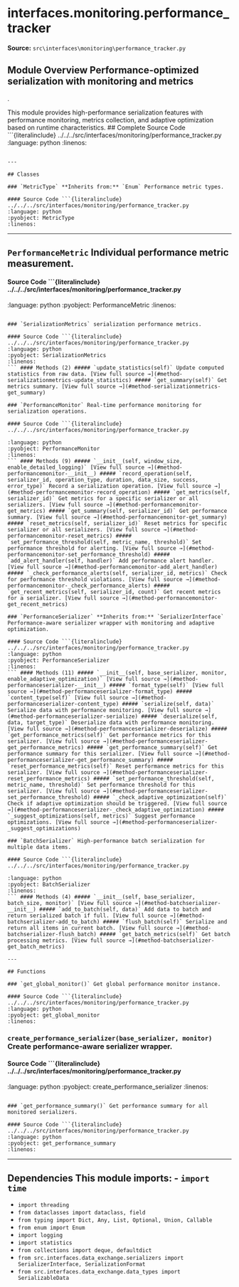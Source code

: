 # interfaces.monitoring.performance_tracker

**Source:** `src\interfaces\monitoring\performance_tracker.py`

## Module Overview Performance-optimized serialization with monitoring and metrics

.


This module provides high-performance serialization features with performance monitoring, metrics collection,
and adaptive optimization based on runtime characteristics. ## Complete Source Code ```{literalinclude} ../../../src/interfaces/monitoring/performance_tracker.py
:language: python
:linenos:
```

---

## Classes

### `MetricType` **Inherits from:** `Enum` Performance metric types.

#### Source Code ```{literalinclude} ../../../src/interfaces/monitoring/performance_tracker.py
:language: python
:pyobject: MetricType
:linenos:
```

---

## `PerformanceMetric` Individual performance metric measurement.

#### Source Code ```{literalinclude} ../../../src/interfaces/monitoring/performance_tracker.py

:language: python
:pyobject: PerformanceMetric
:linenos:
```

### `SerializationMetrics` serialization performance metrics.

#### Source Code ```{literalinclude} ../../../src/interfaces/monitoring/performance_tracker.py
:language: python
:pyobject: SerializationMetrics
:linenos:
``` #### Methods (2) ##### `update_statistics(self)` Update computed statistics from raw data. [View full source →](#method-serializationmetrics-update_statistics) ##### `get_summary(self)` Get metrics summary. [View full source →](#method-serializationmetrics-get_summary)

### `PerformanceMonitor` Real-time performance monitoring for serialization operations.

#### Source Code ```{literalinclude} ../../../src/interfaces/monitoring/performance_tracker.py

:language: python
:pyobject: PerformanceMonitor
:linenos:
``` #### Methods (9) ##### `__init__(self, window_size, enable_detailed_logging)` [View full source →](#method-performancemonitor-__init__) ##### `record_operation(self, serializer_id, operation_type, duration, data_size, success, error_type)` Record a serialization operation. [View full source →](#method-performancemonitor-record_operation) ##### `get_metrics(self, serializer_id)` Get metrics for a specific serializer or all serializers. [View full source →](#method-performancemonitor-get_metrics) ##### `get_summary(self, serializer_id)` Get performance summary. [View full source →](#method-performancemonitor-get_summary) ##### `reset_metrics(self, serializer_id)` Reset metrics for specific serializer or all serializers. [View full source →](#method-performancemonitor-reset_metrics) ##### `set_performance_threshold(self, metric_name, threshold)` Set performance threshold for alerting. [View full source →](#method-performancemonitor-set_performance_threshold) ##### `add_alert_handler(self, handler)` Add performance alert handler. [View full source →](#method-performancemonitor-add_alert_handler) ##### `_check_performance_alerts(self, serializer_id, metrics)` Check for performance threshold violations. [View full source →](#method-performancemonitor-_check_performance_alerts) ##### `get_recent_metrics(self, serializer_id, count)` Get recent metrics for a serializer. [View full source →](#method-performancemonitor-get_recent_metrics)

### `PerformanceSerializer` **Inherits from:** `SerializerInterface` Performance-aware serializer wrapper with monitoring and adaptive optimization.

#### Source Code ```{literalinclude} ../../../src/interfaces/monitoring/performance_tracker.py
:language: python
:pyobject: PerformanceSerializer
:linenos:
``` #### Methods (11) ##### `__init__(self, base_serializer, monitor, enable_adaptive_optimization)` [View full source →](#method-performanceserializer-__init__) ##### `format_type(self)` [View full source →](#method-performanceserializer-format_type) ##### `content_type(self)` [View full source →](#method-performanceserializer-content_type) ##### `serialize(self, data)` Serialize data with performance monitoring. [View full source →](#method-performanceserializer-serialize) ##### `deserialize(self, data, target_type)` Deserialize data with performance monitoring. [View full source →](#method-performanceserializer-deserialize) ##### `get_performance_metrics(self)` Get performance metrics for this serializer. [View full source →](#method-performanceserializer-get_performance_metrics) ##### `get_performance_summary(self)` Get performance summary for this serializer. [View full source →](#method-performanceserializer-get_performance_summary) ##### `reset_performance_metrics(self)` Reset performance metrics for this serializer. [View full source →](#method-performanceserializer-reset_performance_metrics) ##### `set_performance_threshold(self, metric_name, threshold)` Set performance threshold for this serializer. [View full source →](#method-performanceserializer-set_performance_threshold) ##### `_check_adaptive_optimization(self)` Check if adaptive optimization should be triggered. [View full source →](#method-performanceserializer-_check_adaptive_optimization) ##### `_suggest_optimizations(self, metrics)` Suggest performance optimizations. [View full source →](#method-performanceserializer-_suggest_optimizations)

### `BatchSerializer` High-performance batch serialization for multiple data items.

#### Source Code ```{literalinclude} ../../../src/interfaces/monitoring/performance_tracker.py

:language: python
:pyobject: BatchSerializer
:linenos:
``` #### Methods (4) ##### `__init__(self, base_serializer, batch_size, monitor)` [View full source →](#method-batchserializer-__init__) ##### `add_to_batch(self, data)` Add data to batch and return serialized batch if full. [View full source →](#method-batchserializer-add_to_batch) ##### `flush_batch(self)` Serialize and return all items in current batch. [View full source →](#method-batchserializer-flush_batch) ##### `get_batch_metrics(self)` Get batch processing metrics. [View full source →](#method-batchserializer-get_batch_metrics)

---

## Functions

### `get_global_monitor()` Get global performance monitor instance.

#### Source Code ```{literalinclude} ../../../src/interfaces/monitoring/performance_tracker.py
:language: python
:pyobject: get_global_monitor
:linenos:
```

### `create_performance_serializer(base_serializer, monitor)` Create performance-aware serializer wrapper.

#### Source Code ```{literalinclude} ../../../src/interfaces/monitoring/performance_tracker.py

:language: python
:pyobject: create_performance_serializer
:linenos:
```

### `get_performance_summary()` Get performance summary for all monitored serializers.

#### Source Code ```{literalinclude} ../../../src/interfaces/monitoring/performance_tracker.py
:language: python
:pyobject: get_performance_summary
:linenos:
```

---

## Dependencies This module imports: - `import time`

- `import threading`
- `from dataclasses import dataclass, field`
- `from typing import Dict, Any, List, Optional, Union, Callable`
- `from enum import Enum`
- `import logging`
- `import statistics`
- `from collections import deque, defaultdict`
- `from src.interfaces.data_exchange.serializers import SerializerInterface, SerializationFormat`
- `from src.interfaces.data_exchange.data_types import SerializableData`
